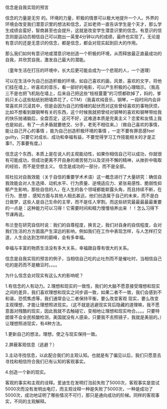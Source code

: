 信念是自我实现的预言

信念的力量是无穷 的。环境的力量，积极的情景可以极大地提升一个人。外界的环境会改变我们潜意识里的想法和信念，正如老师一直告诉学生是个天才，那么学生成绩会蛮好，智商甚至也会提升，这就是改变学生潜意识里的信念。有意识的信念则是运动员相信自己可以跑出一英里4分钟以内的成绩，最终也实现了。无论是有意识的还是无意识的信念，都是信念，都会对现实起到巨大的作用。

那么我们如何有意识地或潜意识地创造一个积极的环境，从而释放最正直最成功的自我，并欣赏自我，激发自己最大的潜能。

（童年生活在打压的环境中，长大后更可能会成为一个悲观的人，一个道理）

可以在生活中为自己创造积极的环境，如自己喜欢的画，风景，喜欢的文字，将他们挂在墙上，听喜欢的音乐，看一部好的电影，可以产生积极的心理暗示。（我高三不是也把飞机贴在墙上，后来自己把这些“枝枝蔓蔓”的习惯都砍掉了，妈的，爹妈只关心这些贴纸别把墙弄花了，CTM）（我喜欢纯音乐，钢琴，一段时间内会非常喜欢并沉浸其中，但是会因为自己的情绪的起伏而对这些曾经喜欢的事物厌烦，比如不想看到跟钢琴有关的东西，这个时候我就把曾经对钢琴的喜欢和钢琴带给我的快乐抛诸脑后，全盘否定，这可不好，这难道本质是完美主义？恋爱和友情上我也是如此，有了一点矛盾就要绝交、分手，老死不相往来。）（做自己喜欢的事情，能让自己开心的事情 ，能为自己创造积极环境的事情 ，一定不要有罪恶感feel guilty，只要它对成长、成功和幸福有益，不要觉得学习工作技能相关的才是正事!!，万事要有度。）

信念这个东西，本质上是在说人的主观能动性，如果你相信自己可以成功，你就很有可能成功，但成功更离不开自身的艰苦努力以及坚持不懈的精神，从挫折中吸取的经验，而不是空想主义。 信念是成功的一部分，而不是全部。

班杜拉对自我效能（关于自信的重要学术术语）这一概念进行了大量研究：确信自我效能会对人生选择、动机水平、行为质量、逆境适应力、紧张易感性、脆弱性抑郁产生影响，那些自信的人，在人生的各个领域都能崭露头角，而且持续不断，在行为、思想 、感知方面与其他人相去甚远，他们创造属于自己的未来，而不是白日做梦，这些人是自己生命的主宰，而不是任人宰割。而这些研究最最最最最重要的一点是：这种能力可以习得！它需要时间和精力慢慢培养出来 ！！怎么习得下节课再说。

布兰登在研究自信时说：我们的自尊程度，换言之，我们对自身的自信程度，会对我们生活的方方面面产生深远的影响，例如我们在工作中表现怎样，与人怎样打交道，人生会达到怎样的巅峰，会有多幸福。

幸福与丰富的物质生活没有多大关系，幸福跟自尊有很大的关系。

信念是自我实现的预言的例子，当相信自己吃的止吐剂而不是催吐时，当相信自己吃的是药而不是糖豆时。。。。

为什么信念会对现实有这么大的影响呢？

1.有信念的人有动力。2.理想和现实的一致性，我们的大脑不愿意接受理想和现实之间的差异，我们喜欢理想和现实之间步调一致，如果二者不一致，我们会感到不和谐，恐慌焦虑等，我们通常会让二者保持平衡，要么改变客观 现实，要么改变主观理想，才能让理想照进现实。（这不就是逃避现实背后隐藏的道理嘛，我不愿意面对残酷的现实，因此我就不去触碰它，变相地让理想和现实吻合。。。。只要特朗普不会全民核酸检测，美国就没有人感染，只要我不去照镜子，我就是美丽的。）让理想照进现实，有4种方法。

1.更新自己的想法，理想，使之与现实保持一致。

2.屏蔽客观信息（逃避？）

3.主动寻找信息，以此配合我们的主观认知。也就是有了偏见以后，我们只愿意去寻找和相信符合我们已有认知的客观事实。

4.创造一个新的现实。

客观的事实和主观的诠释。爱迪生在发明灯泡前失败了5000次，客观事实是尝试5000次而没有发明出电灯，而主观诠释一种是失败了5000次，一种是成功了5000次，成功地证明了哪些情况不可行，那只是通向成功的阶梯。同样的客观事实，不同的主观解释。